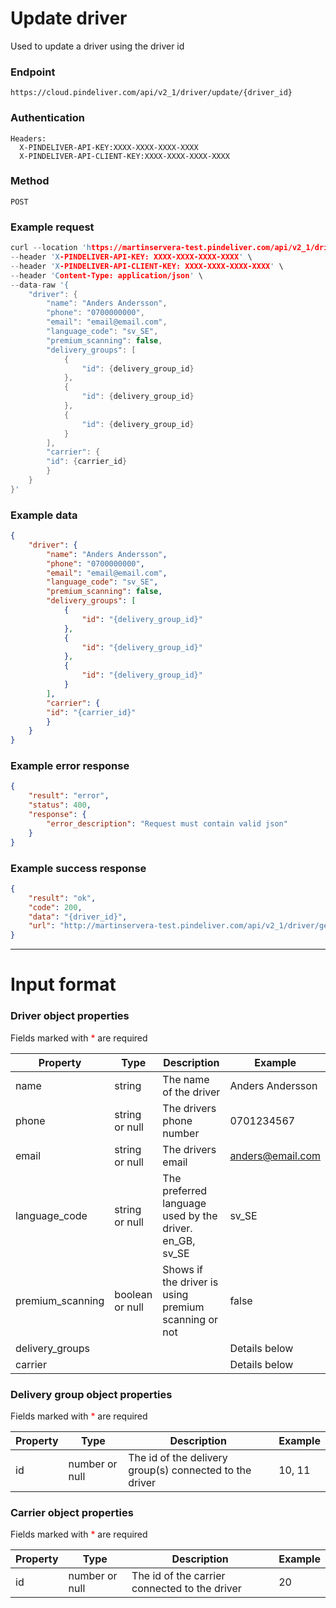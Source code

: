 # Update driver

Used to update a driver using the driver id

### Endpoint
```
https://cloud.pindeliver.com/api/v2_1/driver/update/{driver_id}
```

### Authentication
```
Headers:
  X-PINDELIVER-API-KEY:XXXX-XXXX-XXXX-XXXX
  X-PINDELIVER-API-CLIENT-KEY:XXXX-XXXX-XXXX-XXXX
```

### Method
```
POST
```

### Example request
```C
curl --location 'https://martinservera-test.pindeliver.com/api/v2_1/driver/update/{driver_id}' \
--header 'X-PINDELIVER-API-KEY: XXXX-XXXX-XXXX-XXXX' \
--header 'X-PINDELIVER-API-CLIENT-KEY: XXXX-XXXX-XXXX-XXXX' \
--header 'Content-Type: application/json' \
--data-raw '{
    "driver": {
        "name": "Anders Andersson",
        "phone": "0700000000",
        "email": "email@email.com",
        "language_code": "sv_SE",
        "premium_scanning": false,
        "delivery_groups": [
            {
                "id": {delivery_group_id}
            },
            {
                "id": {delivery_group_id}
            },
            {
                "id": {delivery_group_id}
            }
        ],
        "carrier": {
        "id": {carrier_id}
        }
    }
}'
```

### Example data
```JSON
{
    "driver": {
        "name": "Anders Andersson",
        "phone": "0700000000",
        "email": "email@email.com",
        "language_code": "sv_SE",
        "premium_scanning": false,
        "delivery_groups": [
            {
                "id": "{delivery_group_id}"
            },
            {
                "id": "{delivery_group_id}"
            },
            {
                "id": "{delivery_group_id}"
            }
        ],
        "carrier": {
        "id": "{carrier_id}"
        }
    }
}
```

### Example error response
```JSON
{
    "result": "error",
    "status": 400,
    "response": {
        "error_description": "Request must contain valid json"
    }
}
```

### Example success response
```JSON
{
    "result": "ok",
    "code": 200,
    "data": "{driver_id}",
    "url": "http://martinservera-test.pindeliver.com/api/v2_1/driver/get/{driver_id}"
}
```

---

# Input format

### Driver object properties

Fields marked with <font color='red'>*</font> are required

|Property|Type|Description|Example|
|--------|----|-----------|-------|
|name|string|The name of the driver|Anders Andersson|
|phone|string or null|The drivers phone number|0701234567|
|email|string or null|The drivers email|anders@email.com|
|language_code|string or null|The preferred language used by the driver. en_GB, sv_SE|sv_SE|
|premium_scanning|boolean or null|Shows if the driver is using premium scanning or not|false|
|delivery_groups|||Details below|
|carrier|||Details below|

### Delivery group object properties

Fields marked with <font color='red'>*</font> are required

|Property|Type|Description|Example|
|--------|----|-----------|-------|
|id|number or null|The id of the delivery group(s) connected to the driver|10, 11|

### Carrier object properties

Fields marked with <font color='red'>*</font> are required

|Property|Type|Description|Example|
|--------|----|-----------|-------|
|id|number or null|The id of the carrier connected to the driver|20|
